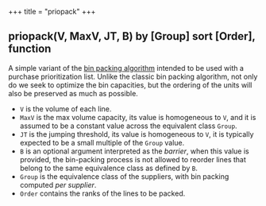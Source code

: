 +++
title = "priopack"
+++

<!-- TODO: 'priopack' needs rewrite -->

## priopack(V, MaxV, JT, B) by [Group] sort [Order], function

A simple variant of the [bin packing algorithm](https://en.wikipedia.org/wiki/Bin_packing_problem) intended to be used with a purchase prioritization list. Unlike the classic bin packing algorithm, not only do we seek to optimize the bin capacities, but the ordering of the units will also be preserved as much as possible.

* `V` is the volume of each line.
* `MaxV` is the max volume capacity, its value is homogeneous to `V`, and it is assumed to be a constant value across the equivalent class `Group`.
* `JT` is the jumping threshold, its value is homogeneous to `V`, it is typically expected to be a small multiple of the `Group` value.
* `B` is an optional argument interpreted as the _barrier_, when this value is provided, the bin-packing process is not allowed to reorder lines that belong to the same equivalence class as defined by `B`.
* `Group` is the equivalence class of the suppliers, with bin packing computed _per supplier_.
* `Order` contains the ranks of the lines to be packed.
